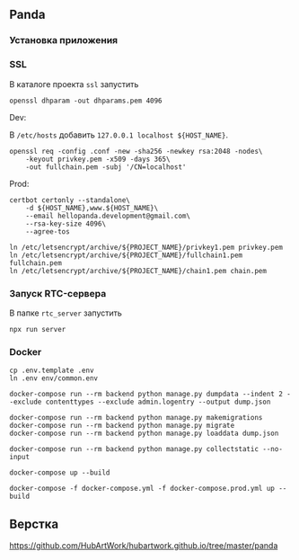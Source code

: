 ## Panda

### Установка приложения

### SSL


В каталоге проекта `ssl` запустить

    openssl dhparam -out dhparams.pem 4096
    
Dev:

В `/etc/hosts` добавить `127.0.0.1 localhost ${HOST_NAME}`.

    openssl req -config .conf -new -sha256 -newkey rsa:2048 -nodes\
        -keyout privkey.pem -x509 -days 365\
        -out fullchain.pem -subj '/CN=localhost'

Prod:

    certbot certonly --standalone\
        -d ${HOST_NAME},www.${HOST_NAME}\
        --email hellopanda.development@gmail.com\
        --rsa-key-size 4096\
        --agree-tos
    
    ln /etc/letsencrypt/archive/${PROJECT_NAME}/privkey1.pem privkey.pem
    ln /etc/letsencrypt/archive/${PROJECT_NAME}/fullchain1.pem fullchain.pem
    ln /etc/letsencrypt/archive/${PROJECT_NAME}/chain1.pem chain.pem


### Запуск RTC-сервера

В папке `rtc_server` запустить

    npx run server


### Docker
    
    cp .env.template .env
    ln .env env/common.env

    docker-compose run --rm backend python manage.py dumpdata --indent 2 --exclude contenttypes --exclude admin.logentry --output dump.json
    
    docker-compose run --rm backend python manage.py makemigrations
    docker-compose run --rm backend python manage.py migrate
    docker-compose run --rm backend python manage.py loaddata dump.json
    
    docker-compose run --rm backend python manage.py collectstatic --no-input
    
    docker-compose up --build
    
    docker-compose -f docker-compose.yml -f docker-compose.prod.yml up --build


## Верстка

https://github.com/HubArtWork/hubartwork.github.io/tree/master/panda
